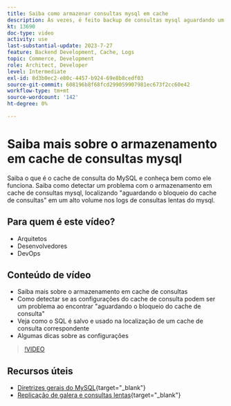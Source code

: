```yaml
---
title: Saiba como armazenar consultas mysql em cache
description: Às vezes, é feito backup de consultas mysql aguardando um bloqueio. Este tutorial explica o que é o armazenamento em cache de consultas e algumas recomendações para configurações se você tiver problemas.
kt: 13690
doc-type: video
activity: use
last-substantial-update: 2023-7-27
feature: Backend Development, Cache, Logs
topic: Commerce, Development
role: Architect, Developer
level: Intermediate
exl-id: 8d3b0ec2-e80c-4457-b924-69e8b8cedf03
source-git-commit: 608196b8f68fcd299059907981ec673f2cc60e42
workflow-type: tm+mt
source-wordcount: '142'
ht-degree: 0%

---
```


# Saiba mais sobre o armazenamento em cache de consultas mysql

Saiba o que é o cache de consulta do MySQL e conheça bem como ele funciona. Saiba como detectar um problema com o armazenamento em cache de consultas mysql, localizando &quot;aguardando o bloqueio do cache de consultas&quot; em um alto volume nos logs de consultas lentas do mysql.

## Para quem é este vídeo?

- Arquitetos
- Desenvolvedores
- DevOps

## Conteúdo de vídeo

- Saiba mais sobre o armazenamento em cache de consultas
- Como detectar se as configurações do cache de consulta podem ser um problema ao encontrar &quot;aguardando o bloqueio do cache de consulta&quot;
- Veja como o SQL é salvo e usado na localização de um cache de consulta correspondente
- Algumas dicas sobre as configurações

>[!VIDEO](https://video.tv.adobe.com/v/3422015?learn=on)

## Recursos úteis

- [Diretrizes gerais do MySQL](https://experienceleague.adobe.com/docs/commerce-operations/installation-guide/prerequisites/database-server/mysql.html?lang=en){target="_blank"}
- [Replicação de galera e consultas lentas](https://experienceleague.adobe.com/docs/commerce-learn/tutorials/backend-development/galera-db-slow-replication.html){target="_blank"}
